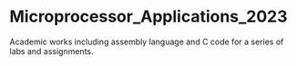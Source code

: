 # Microprocessor_Applications_2023
Academic works including assembly language and C code for a series of labs and assignments.
